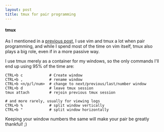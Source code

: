 ```yaml
---
layout: post
title: tmux for pair programming
---
```


#### tmux

As I mentioned in a [previous post](/2013-12-16-vim-tips), I use vim and tmux a
lot when pair programming, and while I spend most of the time on vim itself,
tmux also plays a big role, even if in a more passive way.

I use tmux merely as a container for my windows, so the only commands
I'll end up using 95% of the time are:


    CTRL+b c            # Create window
    CTRL+b ,            # rename window
    CTRL+b <n/p/l/num>  # change to next/previous/last/number window
    CTRL+b d            # leave tmux session
    tmux attach         # rejoin previous tmux session
    
    # and more rarely, usually for viewing logs
    CTRL+b %            # split window vertically
    CTRL+b "            # split window horizontally


Keeping your window numbers the same will make your pair be greatly
thankful! ;)
